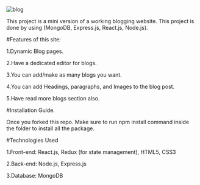 ![blog](https://github.com/NeerajaTharani/Naan_Mudhalvan_Task5/assets/90817823/a08fad4c-3463-416b-ad6c-b5439faa1f6b)

This project is a mini version of a working blogging website. This project is done by using (MongoDB, Express.js, React.js, Node.js).

#Features of this site:

1.Dynamic Blog pages.

2.Have a dedicated editor for blogs.

3.You can add/make as many blogs you want.

4.You can add Headings, paragraphs, and Images to the blog post.

5.Have read more blogs section also.

#Installation Guide.

Once you forked this repo. Make sure to run npm install command inside the folder to install all the package.

#Technologies Used
 
1.Front-end: React.js, Redux (for state management), HTML5, CSS3

2.Back-end: Node.js, Express.js

3.Database: MongoDB
